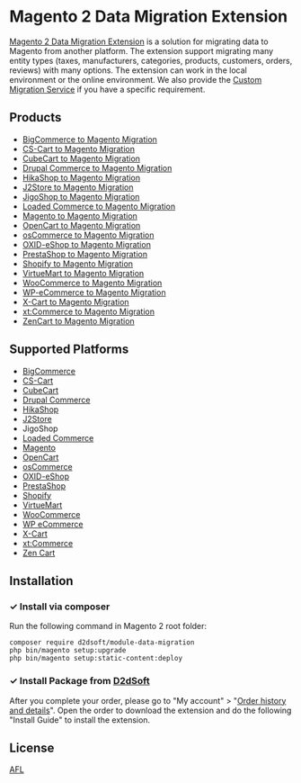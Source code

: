 # Magento 2 Data Migration Extension
[Magento 2 Data Migration Extension](https://d2d-soft.com/15-magento-migration) is a solution for migrating data to Magento from another platform. The extension support migrating many entity types (taxes, manufacturers, categories, products, customers, orders, reviews) with many options. The extension can work in the local environment or the online environment. We also provide the [Custom Migration Service](https://d2d-soft.com/migration-services/296-data-migration-customization.html) if you have a specific requirement. 

## Products
- [BigCommerce to Magento Migration](https://d2d-soft.com/magento-migration/415-1677-bigcommerce-to-magento-2-migration-extension.html#/72-entities-1000)
- [CS-Cart to Magento Migration](https://d2d-soft.com/magento-migration/326-1397-cs-cart-to-magento-2-migration-extension.html)
- [CubeCart to Magento Migration](https://d2d-soft.com/magento-migration/46-148-cubecart-to-magento-2-migration-extension.html)
- [Drupal Commerce to Magento Migration](https://d2d-soft.com/magento-migration/360-drupal-commerce-to-magento-migration-service.html)
- [HikaShop to Magento Migration](https://d2d-soft.com/magento-migration/450-1847-hikashop-to-magento-2-migration-extension.html#/72-entities-1000)
- [J2Store to Magento Migration](https://d2d-soft.com/magento-migration/493-2042-j2store-to-magento-2-migration-extension.html#/72-entities-1000)
- [JigoShop to Magento Migration](https://d2d-soft.com/magento-migration/543-2272-jigoshop-to-magento-2-migration-extension.html#/72-entities-1000)
- [Loaded Commerce to Magento Migration](https://d2d-soft.com/magento-migration/47-153-loaded-to-magento-2-migation-extension.html)
- [Magento to Magento Migration](https://d2d-soft.com/magento-migration/27-158-magento-to-magento-2-migration.html)
- [OpenCart to Magento Migration](https://d2d-soft.com/magento-migration/48-161-opencart-to-magento-2-migration-extension.html)
- [osCommerce to Magento Migration](https://d2d-soft.com/magento-migration/49-166-oscommerce-to-magento-2-migration-extension.html)
- [OXID-eShop to Magento Migration](https://d2d-soft.com/magento-migration/50-171-oxid-eshop-to-magento-2-migation-extension.html)
- [PrestaShop to Magento Migration](https://d2d-soft.com/magento-migration/30-176-prestashop-to-magento-2-migration.html)
- [Shopify to Magento Migration](https://d2d-soft.com/magento-migration/378-1497-shopify-to-magento-2-migration-extension.html#/72-entities-1000)
- [VirtueMart to Magento Migration](https://d2d-soft.com/magento-migration/51-179-virtuemart-to-magento-2-migration-extension.html)
- [WooCommerce to Magento Migration](https://d2d-soft.com/magento-migration/31-184-woocommerce-to-magento-2-migration-extension.html)
- [WP-eCommerce to Magento Migration](https://d2d-soft.com/magento-migration/52-187-wp-ecommerce-to-magento-2-migration-extension.html)
- [X-Cart to Magento Migration](https://d2d-soft.com/magento-migration/53-192-x-cart-to-magento-2-migration-extension.html)
- [xt:Commerce to Magento Migration](https://d2d-soft.com/magento-migration/54-197-xtcommerce-to-magento-migration-extension.html)
- [ZenCart to Magento Migration](https://d2d-soft.com/magento-migration/55-202-zencart-to-magento-2-migration-extension.html)

## Supported Platforms
- [BigCommerce](https://www.bigcommerce.com/)
- [CS-Cart](https://www.cs-cart.com/)
- [CubeCart](https://www.cubecart.com/)
- [Drupal Commerce](https://drupalcommerce.org/)
- [HikaShop](https://www.hikashop.com/)
- [J2Store](https://www.j2store.org/)
- JigoShop
- [Loaded Commerce](https://loadedcommerce.com/)
- [Magento](https://magento.com/)
- [OpenCart](https://www.opencart.com/)
- [osCommerce](https://www.oscommerce.com/)
- [OXID-eShop](https://www.oxid-esales.com)
- [PrestaShop](https://www.prestashop.com)
- [Shopify](https://www.shopify.com/)
- [VirtueMart](https://virtuemart.net/)
- [WooCommerce](https://woocommerce.com/)
- [WP eCommerce](https://wpecommerce.org/)
- [X-Cart](https://www.x-cart.com/)
- [xt:Commerce](https://www.xt-commerce.com/)
- [Zen Cart](https://www.zen-cart.com/)

## Installation

### ✓ Install via composer
Run the following command in Magento 2 root folder:
```
composer require d2dsoft/module-data-migration
php bin/magento setup:upgrade
php bin/magento setup:static-content:deploy
```

### ✓ Install Package from [D2dSoft](https://d2d-soft.com)
After you complete your order, please go to "My account" > "[Order history and details](https://d2d-soft.com/order-history)". Open the order to download the extension and do the following "Install Guide" to install the extension.

## License

[AFL](https://d2d-soft.com/license/AFL.txt)
